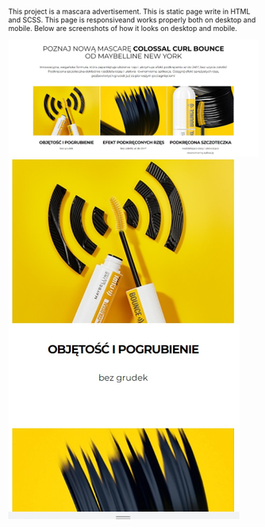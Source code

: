 This project is a mascara advertisement. This is static page write in HTML and SCSS. This page is responsiveand works properly both on desktop and mobile. Below are screenshots of how it looks on desktop and mobile.

![screenshot mascara advertisement](/0000001/assets/advertisement_2.jpg)
![screenshot mascara advertisement](/0000001/assets/advertisement_1.jpg)
